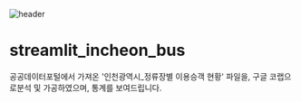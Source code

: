 ![header](https://capsule-render.vercel.app/api?type=waving&color=gradient&customColorList=10&height=200&text=Inchenon-Bus%20Dashboard)

# streamlit_incheon_bus

공공데이터포털에서 가져온 '인천광역시_정류장별 이용승객 현황' 파일을,
구글 코랩으로분석 및 가공하였으며,
통계를 보여드립니다.